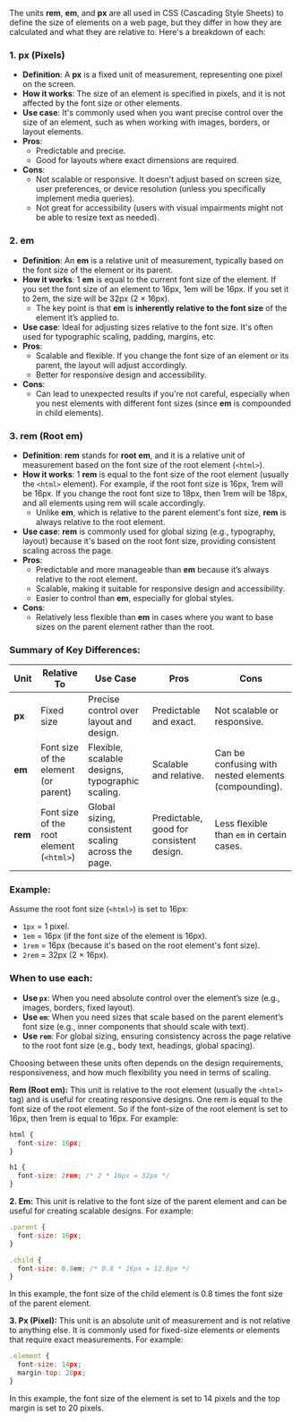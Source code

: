 The units **rem**, **em**, and **px** are all used in CSS (Cascading Style Sheets) to define the size of elements on a web page, but they differ in how they are calculated and what they are relative to. Here's a breakdown of each:

### 1. **px (Pixels)**

- **Definition**: A **px** is a fixed unit of measurement, representing one pixel on the screen.
- **How it works**: The size of an element is specified in pixels, and it is not affected by the font size or other elements.
- **Use case**: It's commonly used when you want precise control over the size of an element, such as when working with images, borders, or layout elements.
- **Pros**:
  - Predictable and precise.
  - Good for layouts where exact dimensions are required.
- **Cons**:
  - Not scalable or responsive. It doesn't adjust based on screen size, user preferences, or device resolution (unless you specifically implement media queries).
  - Not great for accessibility (users with visual impairments might not be able to resize text as needed).

### 2. **em**

- **Definition**: An **em** is a relative unit of measurement, typically based on the font size of the element or its parent.
- **How it works**: 1 **em** is equal to the current font size of the element. If you set the font size of an element to 16px, 1em will be 16px. If you set it to 2em, the size will be 32px (2 × 16px).
  - The key point is that **em** is **inherently relative to the font size** of the element it’s applied to.
- **Use case**: Ideal for adjusting sizes relative to the font size. It's often used for typographic scaling, padding, margins, etc.
- **Pros**:
  - Scalable and flexible. If you change the font size of an element or its parent, the layout will adjust accordingly.
  - Better for responsive design and accessibility.
- **Cons**:
  - Can lead to unexpected results if you're not careful, especially when you nest elements with different font sizes (since **em** is compounded in child elements).

### 3. **rem (Root em)**

- **Definition**: **rem** stands for **root em**, and it is a relative unit of measurement based on the font size of the root element (`<html>`).
- **How it works**: 1 **rem** is equal to the font size of the root element (usually the `<html>` element). For example, if the root font size is 16px, 1rem will be 16px. If you change the root font size to 18px, then 1rem will be 18px, and all elements using rem will scale accordingly.
  - Unlike **em**, which is relative to the parent element's font size, **rem** is always relative to the root element.
- **Use case**: **rem** is commonly used for global sizing (e.g., typography, layout) because it's based on the root font size, providing consistent scaling across the page.
- **Pros**:
  - Predictable and more manageable than **em** because it’s always relative to the root element.
  - Scalable, making it suitable for responsive design and accessibility.
  - Easier to control than **em**, especially for global styles.
- **Cons**:
  - Relatively less flexible than **em** in cases where you want to base sizes on the parent element rather than the root.

### Summary of Key Differences:

| Unit    | Relative To       | Use Case                              | Pros                                  | Cons                                 |
|---------|-------------------|---------------------------------------|---------------------------------------|--------------------------------------|
| **px**  | Fixed size        | Precise control over layout and design. | Predictable and exact.                | Not scalable or responsive.          |
| **em**  | Font size of the element (or parent) | Flexible, scalable designs, typographic scaling. | Scalable and relative.               | Can be confusing with nested elements (compounding). |
| **rem** | Font size of the root element (`<html>`) | Global sizing, consistent scaling across the page. | Predictable, good for consistent design. | Less flexible than `em` in certain cases. |

### Example:

Assume the root font size (`<html>`) is set to 16px:
- `1px` = 1 pixel.
- `1em` = 16px (if the font size of the element is 16px).
- `1rem` = 16px (because it's based on the root element's font size).
- `2rem` = 32px (2 × 16px).

### When to use each:

- **Use `px`**: When you need absolute control over the element’s size (e.g., images, borders, fixed layout).
- **Use `em`**: When you need sizes that scale based on the parent element’s font size (e.g., inner components that should scale with text).
- **Use `rem`**: For global sizing, ensuring consistency across the page relative to the root font size (e.g., body text, headings, global spacing).

Choosing between these units often depends on the design requirements, responsiveness, and how much flexibility you need in terms of scaling.


**Rem (Root em):** This unit is relative to the root element (usually the `<html>` tag) and is useful for creating responsive designs. One rem is equal to the font size of the root element. So if the font-size of the root element is set to 16px, then 1rem is equal to 16px. For example:
```js
html {
  font-size: 16px;
}

h1 {
  font-size: 2rem; /* 2 * 16px = 32px */
}
```
**2. Em:** This unit is relative to the font size of the parent element and can be useful for creating scalable designs. For example:

```js
.parent {
  font-size: 16px;
}

.child {
  font-size: 0.8em; /* 0.8 * 16px = 12.8px */
}
```
In this example, the font size of the child element is 0.8 times the font size of the parent element.

**3. Px (Pixel):** This unit is an absolute unit of measurement and is not relative to anything else. It is commonly used for fixed-size elements or elements that require exact measurements. For example:
```js
.element {
  font-size: 14px;
  margin-top: 20px;
}
```
In this example, the font size of the element is set to 14 pixels and the top margin is set to 20 pixels.